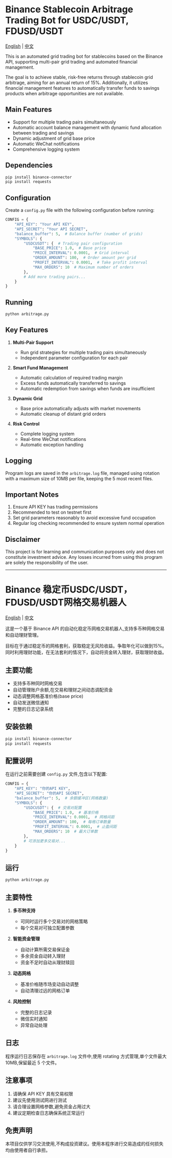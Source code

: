 # Binance Stablecoin Arbitrage Trading Bot for USDC/USDT, FDUSD/USDT

[English](README.md#binance-stablecoin-grid-trading-bot-for-usdcusdt-fdusdusdt) | [中文](README.md#binance-稳定币usdcusdt，fdusdusdt网格交易机器人)

This is an automated grid trading bot for stablecoins based on the Binance API, supporting multi-pair grid trading and automated financial management.

The goal is to achieve stable, risk-free returns through stablecoin grid arbitrage, aiming for an annual return of 15%.
Additionally, it utilizes financial management features to automatically transfer funds to savings products when arbitrage opportunities are not available.

## Main Features

- Support for multiple trading pairs simultaneously
- Automatic account balance management with dynamic fund allocation between trading and savings
- Dynamic adjustment of grid base price
- Automatic WeChat notifications
- Comprehensive logging system

## Dependencies

```bash
pip install binance-connector
pip install requests
```

## Configuration

Create a `config.py` file with the following configuration before running:

```python
CONFIG = {
    "API_KEY": "Your API KEY",
    "API_SECRET": "Your API SECRET",
    "balance_buffer": 5,  # Balance buffer (number of grids)
    "SYMBOLS": {
        "USDCUSDT": {  # Trading pair configuration
            "BASE_PRICE": 1.0,  # Base price
            "PRICE_INTERVAL": 0.0001,  # Grid interval
            "ORDER_AMOUNT": 100,  # Order amount per grid
            "PROFIT_INTERVAL": 0.0001,  # Take profit interval
            "MAX_ORDERS": 10  # Maximum number of orders
        },
        # Add more trading pairs...
    }
}
```

## Running

```bash
python arbitrage.py
```

## Key Features

1. **Multi-Pair Support**
   - Run grid strategies for multiple trading pairs simultaneously
   - Independent parameter configuration for each pair

2. **Smart Fund Management**
   - Automatic calculation of required trading margin
   - Excess funds automatically transferred to savings
   - Automatic redemption from savings when funds are insufficient

3. **Dynamic Grid**
   - Base price automatically adjusts with market movements
   - Automatic cleanup of distant grid orders

4. **Risk Control**
   - Complete logging system
   - Real-time WeChat notifications
   - Automatic exception handling

## Logging

Program logs are saved in the `arbitrage.log` file, managed using rotation with a maximum size of 10MB per file, keeping the 5 most recent files.

## Important Notes

1. Ensure API KEY has trading permissions
2. Recommended to test on testnet first
3. Set grid parameters reasonably to avoid excessive fund occupation
4. Regular log checking recommended to ensure system normal operation

## Disclaimer

This project is for learning and communication purposes only and does not constitute investment advice. Any losses incurred from using this program are solely the responsibility of the user.

---

# Binance 稳定币USDC/USDT，FDUSD/USDT网格交易机器人

[English](README.md#binance-stablecoin-grid-trading-bot-for-usdcusdt-fdusdusdt) | [中文](README.md#binance-稳定币usdcusdt，fdusdusdt网格交易机器人)


这是一个基于 Binance API 的自动化稳定币网格交易机器人,支持多币种网格交易和自动理财管理。

目标在于通过稳定币的网格套利，获取稳定无风险收益。争取年化可以做到15%。
同时利用理财功能，在无法套利的情况下，自动将资金转入理财，获取理财收益。

## 主要功能

- 支持多币种同时网格交易
- 自动管理账户余额,在交易和理财之间动态调配资金
- 动态调整网格基准价格(base price)
- 自动发送微信通知
- 完整的日志记录系统

## 安装依赖

```bash
pip install binance-connector
pip install requests
```

## 配置说明

在运行之前需要创建 `config.py` 文件,包含以下配置:

```python
CONFIG = {
    "API_KEY": "你的API KEY",
    "API_SECRET": "你的API SECRET",
    "balance_buffer": 5,  # 余额缓冲区(网格数量)
    "SYMBOLS": {
        "USDCUSDT": {  # 交易对配置
            "BASE_PRICE": 1.0,  # 基准价格
            "PRICE_INTERVAL": 0.0001,  # 网格间距
            "ORDER_AMOUNT": 100,  # 每格订单数量
            "PROFIT_INTERVAL": 0.0001,  # 止盈间距
            "MAX_ORDERS": 10  # 最大订单数
        },
        # 可添加更多交易对...
    }
}
```

## 运行

```bash
python arbitrage.py
```

## 主要特性

1. **多币种支持**
   - 可同时运行多个交易对的网格策略
   - 每个交易对可独立配置参数

2. **智能资金管理**
   - 自动计算所需交易保证金
   - 多余资金自动转入理财
   - 资金不足时自动从理财赎回

3. **动态网格**
   - 基准价格随市场变动自动调整
   - 自动清理过远的网格订单

4. **风险控制**
   - 完整的日志记录
   - 微信实时通知
   - 异常自动处理

## 日志

程序运行日志保存在 `arbitrage.log` 文件中,使用 rotating 方式管理,单个文件最大 10MB,保留最近 5 个文件。

## 注意事项

1. 请确保 API KEY 具有交易权限
2. 建议先使用测试网进行测试
3. 请合理设置网格参数,避免资金占用过大
4. 建议定期检查日志确保系统正常运行

## 免责声明

本项目仅供学习交流使用,不构成投资建议。使用本程序进行交易造成的任何损失均由使用者自行承担。

